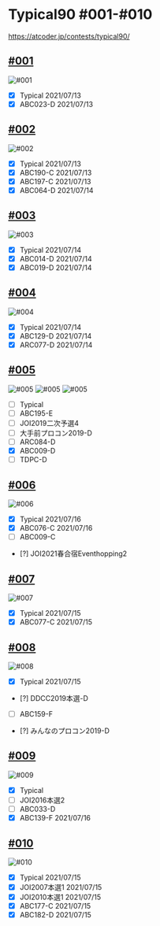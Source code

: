 # Typical90  #001-#010
https://atcoder.jp/contests/typical90/

## [#001](https://atcoder.jp/contests/typical90/tasks/typical90_a)
![#001](https://github.com/E869120/kyopro_educational_90/blob/main/editorial/001.jpg)
- [x] Typical   2021/07/13
- [x] ABC023-D  2021/07/13

## [#002](https://atcoder.jp/contests/typical90/tasks/typical90_b)
![#002](https://github.com/E869120/kyopro_educational_90/blob/main/editorial/002.jpg)
- [x] Typical   2021/07/13
- [x] ABC190-C  2021/07/13
- [x] ABC197-C  2021/07/13
- [x] ABC064-D  2021/07/14

## [#003](https://atcoder.jp/contests/typical90/tasks/typical90_c)
![#003](https://github.com/E869120/kyopro_educational_90/blob/main/editorial/003.jpg)
- [x] Typical   2021/07/14
- [x] ABC014-D  2021/07/14
- [x] ABC019-D  2021/07/14

## [#004](https://atcoder.jp/contests/typical90/tasks/typical90_d)
![#004](https://github.com/E869120/kyopro_educational_90/blob/main/editorial/004.jpg)
- [x] Typical   2021/07/14
- [x] ABC129-D  2021/07/14
- [x] ARC077-D  2021/07/14

## [#005](https://atcoder.jp/contests/typical90/tasks/typical90_e)
![#005](https://github.com/E869120/kyopro_educational_90/blob/main/editorial/005-01.jpg)
![#005](https://github.com/E869120/kyopro_educational_90/blob/main/editorial/005-02.jpg)
![#005](https://github.com/E869120/kyopro_educational_90/blob/main/editorial/005-03.jpg)
- [ ] Typical
- [ ] ABC195-E
- [ ] JOI2019二次予選4
- [ ] 大手前プロコン2019-D
- [ ] ARC084-D
- [x] ABC009-D
- [ ] TDPC-D

## [#006](https://atcoder.jp/contests/typical90/tasks/typical90_f)
![#006](https://github.com/E869120/kyopro_educational_90/blob/main/editorial/006.jpg)
- [x] Typical   2021/07/16
- [x] ABC076-C  2021/07/16
- [ ] ABC009-C
- [?] JOI2021春合宿Eventhopping2

## [#007](https://atcoder.jp/contests/typical90/tasks/typical90_g)
![#007](https://github.com/E869120/kyopro_educational_90/blob/main/editorial/007.jpg)
- [x] Typical   2021/07/15
- [x] ABC077-C  2021/07/15

## [#008](https://atcoder.jp/contests/typical90/tasks/typical90_h)
![#008](https://github.com/E869120/kyopro_educational_90/blob/main/editorial/008.jpg)
- [x] Typical   2021/07/15
- [?] DDCC2019本選-D
- [ ] ABC159-F
- [?] みんなのプロコン2019-D

## [#009](https://atcoder.jp/contests/typical90/tasks/typical90_i)
![#009](https://github.com/E869120/kyopro_educational_90/blob/main/editorial/009.jpg)
- [x] Typical
- [ ] JOI2016本選2
- [ ] ABC033-D
- [x] ABC139-F  2021/07/16

## [#010](https://atcoder.jp/contests/typical90/tasks/typical90_j)
![#010](https://github.com/E869120/kyopro_educational_90/blob/main/editorial/010.jpg)
- [x] Typical   2021/07/15
- [x] JOI2007本選1  2021/07/15
- [x] JOI2010本選1  2021/07/15
- [x] ABC177-C  2021/07/15
- [x] ABC182-D  2021/07/15
